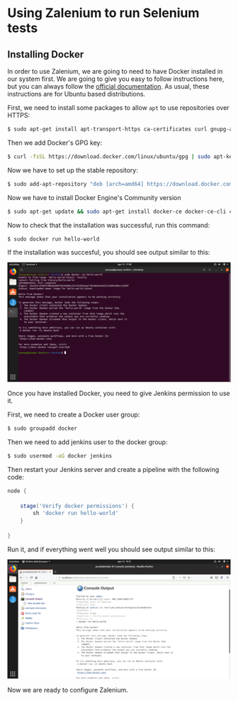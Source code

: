 # Using Zalenium to run Selenium tests

## Installing Docker

In order to use Zalenium, we are going to need to have Docker installed in our system first. We are going to give you easy to follow instructions here, but you can always follow the [official documentation](https://docs.docker.com/install/linux/docker-ce/ubuntu/). As usual, these instructions are for Ubuntu based distributions.

First, we need to install some packages to allow ```apt``` to use repositories over HTTPS:

``` sh
$ sudo apt-get install apt-transport-https ca-certificates curl gnupg-agent software-properties-common
```

Then we add Docker's GPG key:

``` sh
$ curl -fsSL https://download.docker.com/linux/ubuntu/gpg | sudo apt-key add -
```

Now we have to set up the stable repository:

``` sh
$ sudo add-apt-repository "deb [arch=amd64] https://download.docker.com/linux/ubuntu $(lsb_release -cs) stable"
```

Now we have to install Docker Engine's Community version

``` sh
$ sudo apt-get update && sudo apt-get install docker-ce docker-ce-cli containerd.io
```

Now to check that the installation was successful, run this command:

``` sh
$ sudo docker run hello-world
```

If the installation was succesful, you should see output similar to this:

![docker run hello-world output](img/Capture.PNG)

Once you have installed Docker, you need to give Jenkins permission to use it.

First, we need to create a Docker user group:

``` sh
$ sudo groupadd docker
```

Then we need to add jenkins user to the docker group:

``` sh
$ sudo usermod -aG docker jenkins
```

Then restart your Jenkins server and create a pipeline with the following code:

``` groovy
node {

    stage('Verify docker permissions') {
        sh 'docker run hello-world'
    }

}
```

Run it, and if everything went well you should see output similar to this:

![Pipeline execution output](img/Capture1.PNG)

Now we are ready to configure Zalenium.